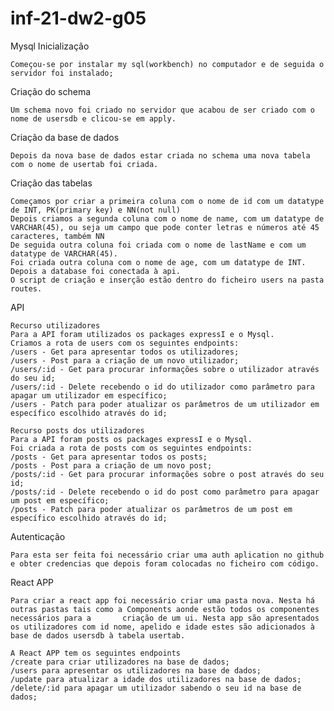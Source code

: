 # inf-21-dw2-g05

Mysql
Inicialização

    Começou-se por instalar my sql(workbench) no computador e de seguida o servidor foi instalado;

Criação do schema

    Um schema novo foi criado no servidor que acabou de ser criado com o nome de usersdb e clicou-se em apply.

Criação da base de dados

    Depois da nova base de dados estar criada no schema uma nova tabela com o nome de usertab foi criada.

Criação das tabelas

    Começamos por criar a primeira coluna com o nome de id com um datatype de INT, PK(primary key) e NN(not null)
    Depois criamos a segunda coluna com o nome de name, com um datatype de VARCHAR(45), ou seja um campo que pode conter letras e números até 45 caracteres, também NN
    De seguida outra coluna foi criada com o nome de lastName e com um datatype de VARCHAR(45).
    Foi criada outra coluna com o nome de age, com um datatype de INT.  
    Depois a database foi conectada à api.
    O script de criação e inserção estão dentro do ficheiro users na pasta routes.


API

    Recurso utilizadores
    Para a API foram utilizados os packages expressI e o Mysql.
    Criamos a rota de users com os seguintes endpoints:
    /users - Get para apresentar todos os utilizadores;
    /users - Post para a criação de um novo utilizador;
    /users/:id - Get para procurar informações sobre o utilizador através do seu id;
    /users/:id - Delete recebendo o id do utilizador como parâmetro para apagar um utilizador em específico;
    /users - Patch para poder atualizar os parâmetros de um utilizador em específico escolhido através do id;
    
    Recurso posts dos utilizadores
    Para a API foram posts os packages expressI e o Mysql.
    Foi criada a rota de posts com os seguintes endpoints:
    /posts - Get para apresentar todos os posts;
    /posts - Post para a criação de um novo post;
    /posts/:id - Get para procurar informações sobre o post através do seu id;
    /posts/:id - Delete recebendo o id do post como parâmetro para apagar um post em específico;
    /posts - Patch para poder atualizar os parâmetros de um post em específico escolhido através do id;
    
    
Autenticação

    Para esta ser feita foi necessário criar uma auth aplication no github e obter credencias que depois foram colocadas no ficheiro com código.

React APP

    Para criar a react app foi necessário criar uma pasta nova. Nesta há outras pastas tais como a Components aonde estão todos os componentes necessários para a       criação de um ui. Nesta app são apresentados os utilizadores com id nome, apelido e idade estes são adicionados à base de dados usersdb à tabela usertab.
    
    A React APP tem os seguintes endpoints
    /create para criar utilizadores na base de dados;
    /users para apresentar os utilizadores na base de dados;
    /update para atualizar a idade dos utilizadores na base de dados;
    /delete/:id para apagar um utilizador sabendo o seu id na base de dados;
